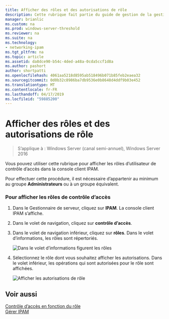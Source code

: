 ```yaml
---
title: Afficher des rôles et des autorisations de rôle
description: Cette rubrique fait partie du guide de gestion de la gestion des adresses IP (IPAM) dans Windows Server 2016.
manager: brianlic
ms.custom: na
ms.prod: windows-server-threshold
ms.reviewer: na
ms.suite: na
ms.technology:
- networking-ipam
ms.tgt_pltfrm: na
ms.topic: article
ms.assetid: da8dce90-b54c-4ded-a48a-0cda5ccf1d8a
ms.author: pashort
author: shortpatti
ms.openlocfilehash: 4061aa5218d8595ab518496b071b85feb2eaea32
ms.sourcegitcommit: 0d0b32c8986ba7db9536e0b8648d4ddf9b03e452
ms.translationtype: MT
ms.contentlocale: fr-FR
ms.lasthandoff: 04/17/2019
ms.locfileid: "59885200"
---
```

# <a name="view-roles-and-role-permissions"></a>Afficher des rôles et des autorisations de rôle

>S’applique à : Windows Server (canal semi-annuel), Windows Server 2016

Vous pouvez utiliser cette rubrique pour afficher les rôles d’utilisateur de contrôle d’accès dans la console client IPAM.  
  
Pour effectuer cette procédure, il est nécessaire d’appartenir au minimum au groupe **Administrateurs** ou à un groupe équivalent.  
  
### <a name="to-view-access-control-roles"></a>Pour afficher les rôles de contrôle d’accès  
  
1.  Dans le Gestionnaire de serveur, cliquez sur **IPAM**. La console client IPAM s’affiche.  
  
2.  Dans le volet de navigation, cliquez sur **contrôle d’accès**.  
  
3.  Dans le volet de navigation inférieur, cliquez sur **rôles**. Dans le volet d’informations, les rôles sont répertoriés.  
  
    ![Dans le volet d’informations figurent les rôles](../../media/View-Roles-and-Role-Permissions/ipam_ViewRoles_01.jpg)  
  
4.  Sélectionnez le rôle dont vous souhaitez afficher les autorisations. Dans le volet inférieur, les opérations qui sont autorisées pour le rôle sont affichées.  
  
    ![Afficher les autorisations de rôle](../../media/View-Roles-and-Role-Permissions/ipam_ViewRoles_02.jpg)  
  
## <a name="see-also"></a>Voir aussi  
[Contrôle d’accès en fonction du rôle](Role-based-Access-Control.md)  
[Gérer IPAM](Manage-IPAM.md)  
  


